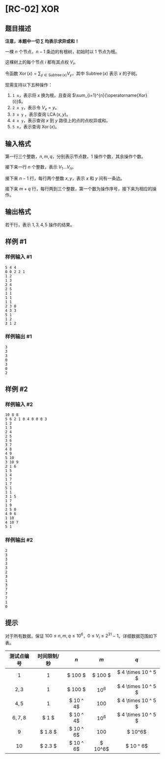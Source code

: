 # [RC-02] XOR

## 题目描述

**注意，本题中一切 $\sum$ 均表示求异或和！**

一棵 $n$ 个节点，$n-1$ 条边的有根树，初始时以 $1$ 节点为根。

这棵树上的每个节点 $i$ 都有其点权 $V_{i}$。

令函数 $\operatorname{Xor}(x)=\sum_{y\in  \operatorname{Subtree}(x)}{V_{y}}$，其中 $\operatorname{Subtree}(x)$ 表示 $x$ 的子树。

现需支持以下五种操作：

1. `1 x`，表示将 $x$ 换为根，且查询 $\sum_{i=1}^{n}{\operatorname{Xor}(i)}$。
2. `2 x y`，表示令 $V_{x}=y$。
3. `3 x y` ，表示查询 $\operatorname{LCA}(x,y)$。
4. `4 x y`，表示查询 $x$ 到 $y$ 路径上的点的点权异或和。
5. `5 x`，表示查询 $\operatorname{Xor}(x)$。

## 输入格式

第一行三个整数，$n,m,q$，分别表示节点数，$1$ 操作个数，其余操作个数。

接下来一行 $n$ 个整数，表示 $V_{1}\dots V_{n}$。

接下来 $n-1$ 行，每行两个整数 $x,y$，表示 $x$ 和 $y$ 间有一条边。

接下来 $m+q$ 行，每行两到三个整数，第一个数为操作序号，接下来为相应的操作。

## 输出格式

若干行，表示 $1,3,4,5$ 操作的结果。

## 样例 #1

### 样例输入 #1
```
5 4 4
0 0 2 2 1
1 2
1 3
2 4
2 5
1 1
1 1
1 1
2 3 0
4 3 3
5 1
1 2
3 1 2
```

### 样例输出 #1

```
3
3
3
0
3
0
2
```

## 样例 #2

### 样例输入 #2
```
10 8 8
5 6 2 1 0 4 0 0 0 3
1 2
1 3
2 4
2 5
3 6
3 7
4 8
4 9
5 10
3 10 9
2 1 6
1 5
1 4
1 7
1 7
5 1
1 1
3 1 5
1 7
1 9
2 5 0
4 9 6
1 10
4 10 7
5 1
```

### 样例输出 #2

```
2
3
3
3
3
2
3
1
3
7
7
7
1
0
```

## 提示

对于所有数据，保证 $100\le n,m,q\le 10^6$，$0\le V_i\le 2^{31}-1$。详细数据范围如下表。

| 测试点编号 | 时间限制/秒 | $n$                | $m$                | $q$                 |
| :-----: | :--------: | :------------------: | :------------------: | :-------------------: |
| $1$   |  $1$     | $ 100 $            | $ 100 $            | $ 4 \times 10 ^ 5 $ |
| $2,3$   |$1$     | $ 100 $            | $10^ { 6 }$ | $ 4 \times 10 ^ 5 $ |
| $4,5$   | $1$     | $ 10 ^ 4$ | $100$              | $ 4 \times 10 ^ 5 $ |
| $6,7,8$ |  $ 1 $   | $ 10 ^ 4$ | $10 ^ 6$    | $ 4 \times 10 ^ 5 $ |
| $9$    | $ 1.8 $ | $ 10 ^ 6$ | $100$              | $ 10^6$      |
| $10$   | $ 2.3 $ | $ 10 ^ 6$ | $ 10^6$     | $ 10 ^ 6$    |
